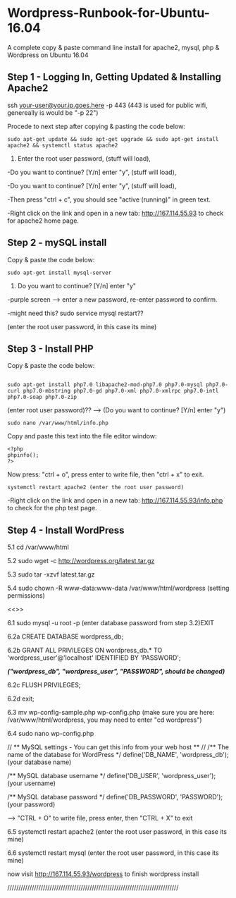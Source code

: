 # Wordpress-Runbook-for-Ubuntu-16.04
A complete copy &amp; paste command line install for apache2, mysql, php &amp; Wordpress on Ubuntu 16.04

## Step 1 - Logging In, Getting Updated & Installing Apache2

ssh your-user@your.ip.goes.here -p 443 (443 is used for public wifi, genereally is would be "-p 22")

Procede to next step after copying & pasting the code below:

```
sudo apt-get update && sudo apt-get upgrade && sudo apt-get install apache2 && systemctl status apache2
```
1. Enter the root user password, (stuff will load),

-Do you want to continue? [Y/n] enter "y", (stuff will load),

-Do you want to continue? [Y/n] enter "y", (stuff will load),

-Then press "ctrl + c", you should see "active (running)" in green text.

-Right click on the link and open in a new tab: http://167.114.55.93 to check for apache2 home page.

## Step 2 - mySQL install

Copy & paste the code below:

```
sudo apt-get install mysql-server 
```
1. Do you want to continue? [Y/n] enter "y"

-purple screen --> enter a new password, re-enter password to confirm.

-might need this? sudo service mysql restart??

(enter the root user password, in this case its mine)

## Step 3 - Install PHP

Copy & paste the code below:

```

sudo apt-get install php7.0 libapache2-mod-php7.0 php7.0-mysql php7.0-curl php7.0-mbstring php7.0-gd php7.0-xml php7.0-xmlrpc php7.0-intl php7.0-soap php7.0-zip

```
	
 (enter root user password)?? --> (Do you want to continue? [Y/n] enter "y")

```
sudo nano /var/www/html/info.php 
```

Copy and paste this text into the file editor window:

```
<?php
phpinfo();
?>
```

Now press: "ctrl + o", press enter to write file, then "ctrl + x" to exit.

```
systemctl restart apache2 (enter the root user password)
```
-Right click on the link and open in a new tab: http://167.114.55.93/info.php to check for the php test page.

## Step 4 - Install WordPress

5.1 cd /var/www/html

5.2 sudo wget -c http://wordpress.org/latest.tar.gz

5.3 sudo tar -xzvf latest.tar.gz

5.4 sudo chown -R www-data:www-data /var/www/html/wordpress (setting permissions)

<<<creating database in mySQL>>>

6.1 sudo mysql -u root -p (enter database password from step 3.2)EXIT


6.2a CREATE DATABASE wordpress_db; 

6.2b GRANT ALL PRIVILEGES ON wordpress_db.* TO 'wordpress_user'@'localhost' IDENTIFIED BY 'PASSWORD'; 

*****("wordpress_db", "wordpress_user", "PASSWORD", should be changed)*****

6.2c FLUSH PRIVILEGES;

6.2d exit;

6.3 mv wp-config-sample.php wp-config.php (make sure you are here:  /var/www/html/wordpress, you may need to enter "cd wordpress")

6.4 sudo nano wp-config.php

// ** MySQL settings - You can get this info from your web host ** //
/** The name of the database for WordPress */
define('DB_NAME', 'wordpress_db');                (your database name)

/** MySQL database username */
define('DB_USER', 'wordpress_user');              (your username)

/** MySQL database password */
define('DB_PASSWORD', 'PASSWORD');                (your password)

--> "CTRL + O" to write file, press enter, then "CTRL + X" to exit

6.5 systemctl restart apache2 (enter the root user password, in this case its mine)

6.6 systemctl restart mysql (enter the root user password, in this case its mine)




now visit http://167.114.55.93/wordpress to finish wordpress install


/////////////////////////////////////////////////////////////////////////////
